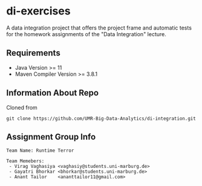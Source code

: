 # di-exercises
A data integration project that offers the project frame and automatic tests for the homework assignments of the "Data Integration" lecture.

## Requirements
- Java Version >= 11
- Maven Compiler Version >= 3.8.1

## Information About Repo
Cloned from
  ```
  git clone https://github.com/UMR-Big-Data-Analytics/di-integration.git
  ```
## Assignment Group Info
    Team Name: Runtime Terror
    
    Team Memebers:
     - Virag Vaghasiya <vaghasiy@students.uni-marburg.de>
     - Gayatri Bhorkar <bhorkar@students.uni-marburg.de>
     - Anant Tailor    <ananttailor11@gmail.com>